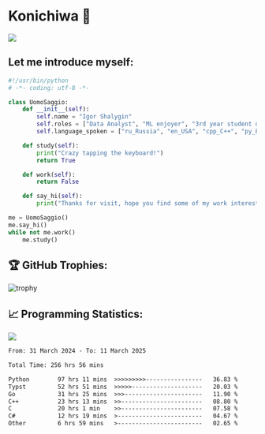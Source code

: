 # Konichiwa 👋
![](https://komarev.com/ghpvc/?username=IgorFandre&color=brightgreen)

## Let me introduce myself:
```py
#!/usr/bin/python
# -*- coding: utf-8 -*-

class UomoSaggio:
    def __init__(self):
        self.name = "Igor Shalygin"
        self.roles = ["Data Analyst", "ML enjoyer", "3rd year student of MIPT"]
        self.language_spoken = ["ru_Russia", "en_USA", "cpp_C++", "py_Python", "go_Golang"]

    def study(self):
        print("Crazy tapping the keyboard!")
        return True

    def work(self):
        return False

    def say_hi(self):
        print("Thanks for visit, hope you find some of my work interesting.")

me = UomoSaggio()
me.say_hi()
while not me.work()
    me.study()
```

## 🏆 GitHub Trophies:
![trophy](https://github-profile-trophy.vercel.app/?username=IgorFandre&title=MultiLanguage,Repositories,Commits,Experience,PullRequest,Reviews)

## 📈 Programming Statistics:

![](https://github-profile-summary-cards.vercel.app/api/cards/profile-details?username=IgorFandre&theme=solarized_dark)

<!--START_SECTION:waka-->

```txt
From: 31 March 2024 - To: 11 March 2025

Total Time: 256 hrs 56 mins

Python        97 hrs 11 mins  >>>>>>>>>----------------   36.83 %
Typst         52 hrs 51 mins  >>>>>--------------------   20.03 %
Go            31 hrs 25 mins  >>>----------------------   11.90 %
C++           23 hrs 13 mins  >>-----------------------   08.80 %
C             20 hrs 1 min    >>-----------------------   07.58 %
C#            12 hrs 19 mins  >------------------------   04.67 %
Other         6 hrs 59 mins   >------------------------   02.65 %
```

<!--END_SECTION:waka-->
